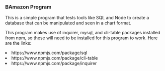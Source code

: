 <h3>BAmazon Program</h3>

<p>This is a simple program that tests tools like SQL and Node to create a database that can be manipulated and seen in a chart format. <p>

<p>This program makes use of inquirer, mysql, and cli-table packages installed from npm, so these will need to be installed for this program to work. Here are the links: </p>
<li>https://www.npmjs.com/package/sql
<li>https://www.npmjs.com/package/cli-table
<li>https://www.npmjs.com/package/inquirer
